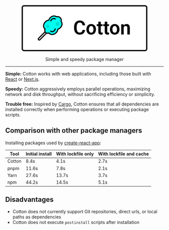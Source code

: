 <div align="center">
	<img width="400" src="logo.svg">
</div>

<p align="center">
  Simple and speedy package manager
</p>

---

**Simple:** Cotton works with web applications, including those built with [React](https://reactjs.org/) or [Next.js](https://nextjs.org/).

**Speedy:** Cotton aggressively employs parallel operations, maximizing network and disk throughput, without sacrificing efficiency or simplicity.

**Trouble free:** Inspired by [Cargo](https://crates.io/), Cotton ensures that all dependencies are installed correctly when performing operations or executing package scripts.

## Comparison with other package managers

Installing packages used by [create-react-app](https://create-react-app.dev/):

| Tool | Initial install | With lockfile only | With lockfile and cache |
| --- | --- | --- | --- |
| Cotton | 8.4s | 4.1s | 2.7s |
| pnpm | 11.6s | 7.8s | 2.1s |
| Yarn | 27.6s | 13.7s | 3.7s |
| npm | 44.2s | 14.5s | 5.1s |

## Disadvantages

* Cotton does not currently support Git repositories, direct urls, or local paths as dependencies
* Cotton does not execute `postinstall` scripts after installation